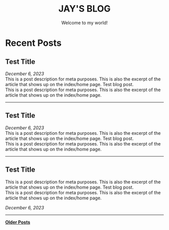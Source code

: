 <center><h1>JAY'S BLOG</h1></center>
<center>Welcome to my world!</center>

# Recent Posts

## Test Title
_December 6, 2023_  
This is a post description for meta purposes. This is also the excerpt of the article that shows up on the index/home page. Test blog post.  
This is a post description for meta purposes. This is also the excerpt of the article that shows up on the index/home page.

---
## Test Title
_December 6, 2023_  
This is a post description for meta purposes. This is also the excerpt of the article that shows up on the index/home page. Test blog post.  
This is a post description for meta purposes. This is also the excerpt of the article that shows up on the index/home page.

---
## Test Title
This is a post description for meta purposes. This is also the excerpt of the article that shows up on the index/home page. Test blog post.  
This is a post description for meta purposes. This is also the excerpt of the article that shows up on the index/home page.

_December 6, 2023_

---
[**Older Posts**](https://jaynakum.github.io)
